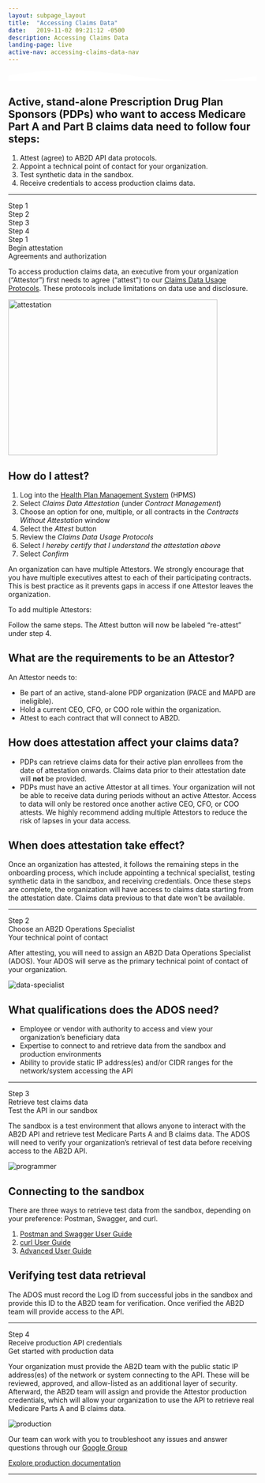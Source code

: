 ```yaml
---
layout: subpage_layout
title:  "Accessing Claims Data"
date:   2019-11-02 09:21:12 -0500 
description: Accessing Claims Data
landing-page: live
active-nav: accessing-claims-data-nav
---
```


<script type="text/javascript">
    let scrollLock = false;
    
    const stepMappings = {
        'step-1-icon': 'step-1-content',
        'step-2-icon': 'step-2-content',
        'step-3-icon': 'step-3-content',
        'step-4-icon': 'step-4-content'
    };
    $(document).ready(function() {
        const offset = 100;
    
        $('.step-accessing-claims').on('click', function(event) {
            scrollLock = true;
            highlightNav($(this), true);
        });
        
        $(window).scroll(function() {
            if(scrollLock) {
                return;
            }
                
            if($(this).scrollTop() < $('#step-2-content').offset().top - offset) {
                highlightNav($('#step-1-icon'), false);
            } else if($(this).scrollTop() >= $('#step-2-content').offset().top - offset && $(this).scrollTop() < $('#step-3-content').offset().top - offset) {
                highlightNav($('#step-2-icon'), false);
            } else if($(this).scrollTop() >= $('#step-3-content').offset().top - offset && $(this).scrollTop() < $('#step-4-content').offset().top - offset) {
                highlightNav($('#step-3-icon'), false);
            } else if($(this).scrollTop() >= $('#step-4-content').offset().top - offset) {
                highlightNav($('#step-4-icon'), false);
            }
        });
        
        function highlightNav(id, doScroll) {
            const stepId = id.attr('id');
            const idToShow = stepMappings[stepId];
            
            $('.step-accessing-claims').each(function() {
                $(this).removeClass('step-accessing-claims-active').addClass('step-accessing-claims-nonactive');
                $(this).find('.step-claims-dash').hide();
            });
            
            id.removeClass('step-accessing-claims-nonactive').addClass('step-accessing-claims-active');
            id.find('.step-claims-dash').show();
            
            if(doScroll) {
                $('html, body').animate({
                    scrollTop: $('#' + idToShow).offset().top - offset + 2
                }, 1000, function() {
                  scrollLock = false;
                });
            }
        }
        
        $('.card-header').on('click', function(event) {
            $(this).parent().find('.card-expand').toggleClass('icon-flipped');
        });
        
        if (isIE()) {
            const elements = $('.step-claims-menu');
            Stickyfill.add(elements);
        }
    });
</script>

<section class="bg-white page-section py-5" role="main">
    <svg 
        preserveAspectRatio="xMidYMin slice" 
        class="shape-divider" 
        version="1.1" 
        xmlns="http://www.w3.org/2000/svg" 
        xmlns:xlink="http://www.w3.org/1999/xlink" 
        x="0px" 
        y="0px"
        viewBox="0 0 1034.2 43.8" 
        style="enable-background:new 0 0 1034.2 43.8;" 
        xml:space="preserve" 
        alt="divider"
    >
        <path fill="#ffffff" d="M0,21.3c0,0,209.3-48,517.1,0s517.1,0,517.1,0v22.5H0V21.3z"/>
    </svg>
    <div class="container">
        <div class="row">
            <div class="col">
                <h1>
                    Active, stand-alone Prescription Drug Plan Sponsors (PDPs) who want to access Medicare Part A and Part B claims data need to follow four steps:
                </h1>
                <ol class="ds-c-list">
                    <li>Attest (agree) to AB2D API data protocols.</li>
                    <li>Appoint a technical point of contact for your organization.</li>
                    <li>Test synthetic data in the sandbox.</li>
                    <li>Receive credentials to access production claims data.</li>
                </ol>
                <hr/>
            </div>
        </div>
        <div class="row">
            <div class="col-lg-6 step-claims-menu-col" style="max-width: 250px;">
                <div class="step-claims-menu">
                    <div id="step-1-icon" class="step-accessing-claims step-accessing-claims-active">
                        Step 1 <span class="step-claims-dash"></span>
                    </div> 
                    <div id="step-2-icon" class="step-accessing-claims step-accessing-claims-nonactive">
                        Step 2 <span class="step-claims-dash" style="display: none;"></span>
                    </div>
                    <div id="step-3-icon" class="step-accessing-claims step-accessing-claims-nonactive">
                        Step 3 <span class="step-claims-dash" style="display: none;"></span>
                    </div>
                    <div id="step-4-icon" class="step-accessing-claims step-accessing-claims-nonactive">
                        Step 4 <span class="step-claims-dash" style="display: none;"></span>
                    </div>
                </div>
            </div>
            <div class="col">
                <div id="step-1-content" class="step-content">
                    <div class="step-header">Step 1</div>
                    <div class="step-title">Begin attestation</div>
                    <div class="line-copy"></div>
                    <div class="header-title">Agreements and authorization</div>
                    <div class="row mb-5">
                        <div class="col-lg-6">
                            <p>
                                To access production claims data, an executive from your organization (“Attestor”) first needs to agree (“attest") to our 
                                <a href="https://www.federalregister.gov/documents/2019/04/16/2019-06822/medicare-and-medicaid-programs-policy-and-technical-changes-to-the-medicare-advantage-medicare#page-15745" target="_blank">Claims Data Usage Protocols</a>. These protocols include limitations on data use and disclosure.
                            </p>
                        </div>
                        <div class="col-lg-6 mb-5">
                            <img src="assets/img/attestation.svg" width="424" height="315" alt="attestation" />
                        </div>
                        <div class="col-lg-12">
                            <h2>How do I attest?</h2>
                            <ol class="ds-c-list">
                                <li>
                                    Log into the 
                                    <a href='https://hpms.cms.gov/app/ng/home/' target="_blank">Health Plan Management System</a> (HPMS)
                                </li>
                                <li>
                                    Select <i class="ds-u-font-style--italic">Claims Data Attestation</i> (under <i class=".ds-u-font-style--italic">Contract Management</i>)
                                </li>
                                <li>
                                    Choose an option for one, multiple, or all contracts in the <i class="ds-u-font-style--italic">Contracts Without Attestation</i> window
                                </li>
                                <li>
                                    Select the <i class="ds-u-font-style--italic">Attest</i> button
                                </li>
                                <li>
                                    Review the <i class="ds-u-font-style--italic">Claims Data Usage Protocols</i>
                                </li>
                                <li>
                                    Select <i class="ds-u-font-style--italic">I hereby certify that I understand the attestation above</i>
                                </li>
                                <li>
                                    Select <i class="ds-u-font-style--italic">Confirm</i>
                                </li>
                            </ol>
                            <p>
                                An organization can have multiple Attestors. We strongly encourage that you have multiple executives attest to each of their participating contracts. This is best practice as it prevents gaps in access if one Attestor leaves the organization.
                            </p>
                            <p>
                                To add multiple Attestors:
                            </p>
                            <p>
                                Follow the same steps. The Attest button will now be labeled “re-attest” under step 4. 
                            </p>
                            <h2>What are the requirements to be an Attestor?</h2>
                            <p>
                                An Attestor needs to:
                            </p>
                            <ul class="ds-c-list">
                                <li>
                                    Be part of an active, stand-alone PDP organization (PACE and MAPD are ineligible).
                                </li>
                                <li>
                                    Hold a current CEO, CFO, or COO role within the organization.
                                </li>
                                <li>
                                    Attest to each contract that will connect to AB2D.
                                </li>
                            </ul>
                            <h2>How does attestation affect your claims data?</h2>
                            <ul class="ds-c-list">
                                <li>
                                    PDPs can retrieve claims data for their active plan enrollees from the date of attestation onwards. Claims data prior to their attestation date will <strong class="ds-u-font-weight--bold">not</strong> be provided.
                                </li>
                                <li>
                                    PDPs must have an active Attestor at all times. Your organization will not be able to receive data during periods without an active Attestor. Access to data will only be restored once another active CEO, CFO, or COO attests. We highly recommend adding multiple Attestors to reduce the risk of lapses in your data access. 
                                </li>
                            </ul>
                            <h2>When does attestation take effect?</h2>
                            <p>
                                Once an organization has attested, it follows the remaining steps in the onboarding process, which include appointing a technical specialist, testing synthetic data in the sandbox, and receiving credentials. Once these steps are complete, the organization will have access to claims data starting from the attestation date. Claims data previous to that date won't be available.
                            </p>
                            <hr/>
                        </div>
                    </div>      
                </div> <!-- End Step 1 Content -->
                <div id="step-2-content" class="step-content">
                    <div class="step-header">Step 2</div>
                    <div class="step-title">Choose an AB2D Operations Specialist</div>
                    <div class="line-copy"></div>
                    <div class="header-title">Your technical point of contact</div>
                    <div class="row mb-5">
                        <div class="col-lg-6">
                            <p>
                                After attesting, you will need to assign an AB2D Data Operations Specialist (ADOS). Your ADOS will serve as the primary technical point of contact of your organization. 
                            </p>
                        </div>
                        <div class="col-lg-6 mb-5">
                            <img src="assets/img/data-specialist.svg" alt="data-specialist" />
                        </div>
                        <div class="col-lg-12">
                            <h2>What qualifications does the ADOS need?</h2>
                            <ul class="ds-c-list">
                                <li>
                                    Employee or vendor with authority to access and view your organization’s beneficiary data
                                </li>
                                <li>
                                    Expertise to connect to and retrieve data from the sandbox and production environments
                                </li>
                                <li>
                                    Ability to provide static IP address(es) and/or CIDR ranges for the network/system accessing the API
                                </li>
                            </ul>
                            <hr/>
                        </div>
                    </div>      
                </div> <!-- End Step 2 Content -->
                <div id="step-3-content" class="step-content">
                    <div class="step-header">Step 3</div>
                    <div class="step-title">Retrieve test claims data</div>
                    <div class="line-copy"></div>
                    <div class="header-title">Test the API in our sandbox</div>
                    <div class="row mb-5">
                        <div class="col-lg-6">
                            <p>
                                The sandbox is a test environment that allows anyone to interact with the AB2D API and retrieve test Medicare Parts A and B claims data. The ADOS will need to verify your organization’s retrieval of test data before receiving access to the AB2D API.  
                            </p>
                        </div>
                        <div class="col-lg-6 mb-5">
                            <img src="assets/img/programmer.svg" alt="programmer" />
                        </div>
                        <div class="col-lg-12">
                            <h2>Connecting to the sandbox</h2>
                            <p>
                                There are three ways to retrieve test data from the sandbox, depending on your preference: Postman, Swagger, and curl.
                            </p>
                            <ol class="ds-c-list">
                                <li>
                                    <a href="https://ab2d.cms.gov/tutorial-postman-swagger.html">Postman and Swagger User Guide</a>
                                </li>
                                <li>
                                    <a href="https://ab2d.cms.gov/tutorial-curl.html">curl User Guide</a>
                                </li>
                                <li>
                                    <a href="https://ab2d.cms.gov/advanced-user-guide.html">Advanced User Guide</a>
                                </li>
                            </ol>
                            <h2>Verifying test data retrieval</h2>
                            <p>
                                The ADOS must record the Log ID from successful jobs in the sandbox and provide this ID to the AB2D team for verification. Once verified the AB2D team will provide access to the API. 
                            </p>
                            <hr/>
                        </div>
                    </div>      
                </div> <!-- End Step 3 Content -->
                <div id="step-4-content" class="step-content">
                    <div class="step-header">Step 4</div>
                    <div class="step-title">Receive production API credentials</div>
                    <div class="line-copy"></div>
                    <div class="header-title">Get started with production data</div>
                    <div class="row mb-5">
                        <div class="col-lg-6">
                            <p>
                                Your organization must provide the AB2D team with the public static IP address(es) of the network or system connecting to the API. These will be reviewed, approved, and allow-listed as an additional layer of security. Afterward, the AB2D team will assign and provide the Attestor production credentials, which will allow your organization to use the API to retrieve real Medicare Parts A and B claims data. 
                            </p>
                        </div>
                        <div class="col-lg-6 mb-5">
                            <img src="assets/img/production.svg" alt="production" />
                        </div>
                        <div class="col-lg-12">
                            <p>
                                Our team can work with you to troubleshoot any issues and answer questions through our <a href="https://groups.google.com/u/1/g/cms-ab2d-api" target="_blank">Google Group</a>
                            </p>
                            <a href="https://github.com/CMSgov/ab2d-pdp-documentation" target="_blank">Explore production documentation</a>
                            <hr/>
                        </div>
                    </div>      
                </div> <!-- End Step 4 Content -->
            </div>
        </div>
    </div>
</section>